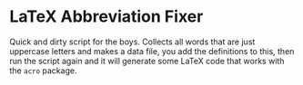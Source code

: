 # LaTeX Abbreviation Fixer
Quick and dirty script for the boys. Collects all words that are just uppercase letters and makes a data file, you add the definitions to this, then run the script again and it will generate some LaTeX code that works with the `acro` package. 